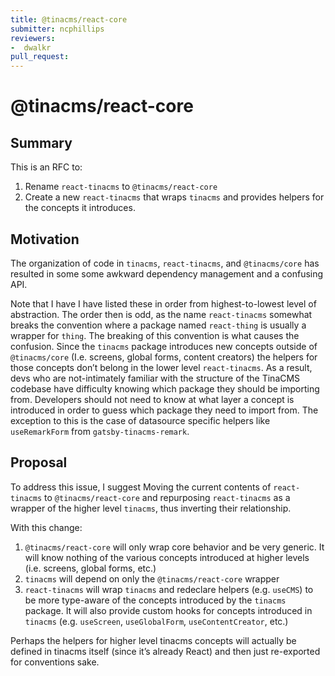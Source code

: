 ```yaml
---
title: @tinacms/react-core
submitter: ncphillips
reviewers:
-  dwalkr
pull_request: 
---
```


# @tinacms/react-core

## Summary

This is an RFC to:

1. Rename `react-tinacms` to `@tinacms/react-core`
1. Create a new `react-tinacms` that wraps `tinacms` and provides helpers for the concepts it introduces.

## Motivation

The organization of code in `tinacms`, `react-tinacms`, and `@tinacms/core` has resulted in some some awkward dependency management and a confusing API. 

Note that I have I have listed these in order from highest-to-lowest level of abstraction. The order then is odd, as the name  `react-tinacms` somewhat breaks the convention where a package named `react-thing` is usually a wrapper for `thing`. The breaking of this convention is what causes the confusion. Since the `tinacms` package introduces new concepts outside of `@tinacms/core` (I.e. screens, global forms, content creators) the helpers for those concepts don’t belong in the lower level `react-tinacms`. As a result, devs who are not-intimately familiar with the structure of the TinaCMS codebase have difficulty knowing which package they should be importing from. Developers should not need to know at what layer a concept is introduced in order to guess which package they need to import from. The exception to this is the case of datasource specific helpers like `useRemarkForm` from `gatsby-tinacms-remark`.

## Proposal

To address this issue, I suggest Moving the current contents of `react-tinacms` to `@tinacms/react-core` and repurposing `react-tinacms` as a wrapper of the higher level `tinacms`, thus inverting their relationship. 

With this change: 

1. `@tinacms/react-core` will only wrap core behavior and be very generic. It will know nothing of the various concepts introduced at higher levels (i.e. screens, global forms, etc.)
2. `tinacms` will depend on only the `@tinacms/react-core` wrapper 
3. `react-tinacms` will wrap `tinacms` and redeclare helpers (e.g. `useCMS`) to be more type-aware of the concepts introduced by the `tinacms` package. It will also provide custom hooks for concepts introduced in `tinacms` (e.g. `useScreen`, `useGlobalForm`, `useContentCreator`, etc.)

Perhaps the helpers for higher level tinacms concepts will actually be defined in tinacms itself (since it’s already React) and then just re-exported for conventions sake. 

